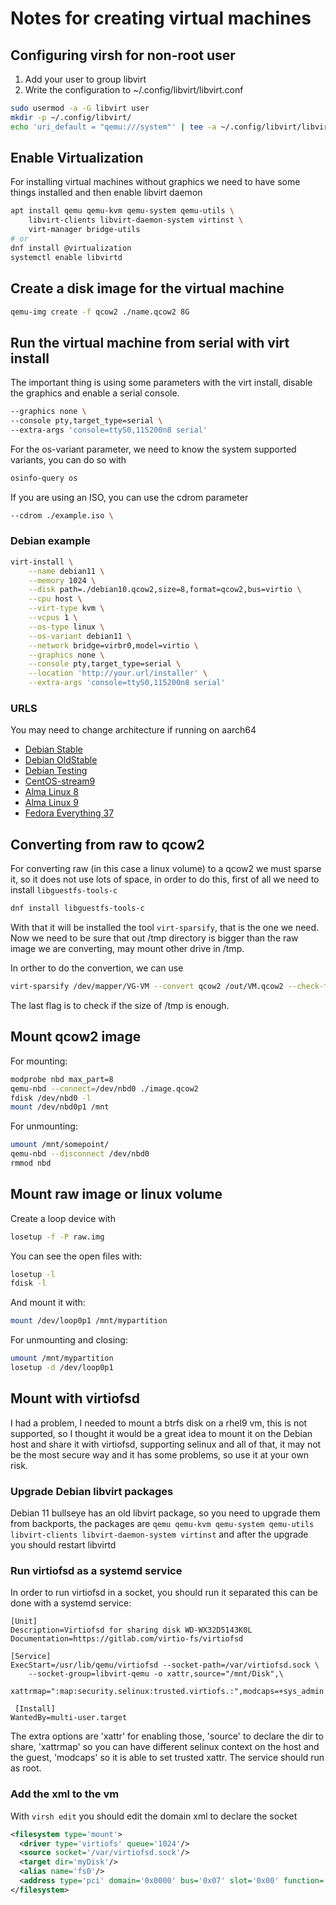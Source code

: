# Notes for creating virtual machines

## Configuring virsh for non-root user

1. Add your user to group libvirt
2. Write the configuration to ~/.config/libvirt/libvirt.conf

```bash
sudo usermod -a -G libvirt user
mkdir -p ~/.config/libvirt/
echo 'uri_default = "qemu:///system"' | tee -a ~/.config/libvirt/libvirt.conf
```

## Enable Virtualization

For installing virtual machines without graphics we need
 to have some things installed and then enable libvirt daemon

```bash
apt install qemu qemu-kvm qemu-system qemu-utils \
    libvirt-clients libvirt-daemon-system virtinst \
    virt-manager bridge-utils
# or
dnf install @virtualization
systemctl enable libvirtd
```

## Create a disk image for the virtual machine

```bash
qemu-img create -f qcow2 ./name.qcow2 8G
```

## Run the virtual machine from serial with virt install

The important thing is using some parameters with the
 virt install, disable the graphics and enable a serial console.

```bash
--graphics none \
--console pty,target_type=serial \
--extra-args 'console=ttyS0,115200n8 serial'
```

For the os-variant parameter, we need to know the system
 supported variants, you can do so with

```bash
osinfo-query os
```

If you are using an ISO, you can use the cdrom parameter

```bash
--cdrom ./example.iso \
```

### Debian example

```bash
virt-install \
    --name debian11 \
    --memory 1024 \
    --disk path=./debian10.qcow2,size=8,format=qcow2,bus=virtio \
    --cpu host \
    --virt-type kvm \
    --vcpus 1 \
    --os-type linux \
    --os-variant debian11 \
    --network bridge=virbr0,model=virtio \
    --graphics none \
    --console pty,target_type=serial \
    --location 'http://your.url/installer' \
    --extra-args 'console=ttyS0,115200n8 serial'
```

### URLS

You may need to change architecture if running on aarch64

- [Debian Stable](http://ftp.debian.org/debian/dists/stable/main/installer-amd64/)
- [Debian OldStable](http://ftp.debian.org/debian/dists/oldstable/main/installer-amd64/)
- [Debian Testing](http://ftp.debian.org/debian/dists/testing/main/installer-amd64/)
- [CentOS-stream9](http://mirror.stream.centos.org/9-stream/BaseOS/x86_64/os/)
- [Alma Linux 8](https://repo.almalinux.org/almalinux/8/BaseOS/x86_64/os/)
- [Alma Linux 9](https://repo.almalinux.org/almalinux/9/BaseOS/x86_64/os/)
- [Fedora Everything 37](https://mirror.umd.edu/fedora/linux/releases/37/Everything/x86_64/os/)

## Converting from raw to qcow2

For converting raw (in this case a linux volume) to a qcow2 we
 must sparse it, so it does not use lots of space, in order to
 do this, first of all we need to install `libguestfs-tools-c`

 ``` sh
dnf install libguestfs-tools-c
 ```

With that it will be installed the tool `virt-sparsify`, that is
 the one we need. Now we need to be sure that out /tmp directory
 is bigger than the raw image we are converting, may mount other
 drive in /tmp.

In orther to do the convertion, we can use

```sh
virt-sparsify /dev/mapper/VG-VM --convert qcow2 /out/VM.qcow2 --check-tmpdir fail
```

The last flag is to check if the size of /tmp is enough.

## Mount qcow2 image

For mounting:

```sh
modprobe nbd max_part=8
qemu-nbd --connect=/dev/nbd0 ./image.qcow2
fdisk /dev/nbd0 -l
mount /dev/nbd0p1 /mnt
```

For unmounting:

```sh
umount /mnt/somepoint/
qemu-nbd --disconnect /dev/nbd0
rmmod nbd
```

## Mount raw image or linux volume

Create a loop device with

```sh
losetup -f -P raw.img
```

You can see the open files with:

```sh
losetup -l
fdisk -l
```

And mount it with:

```sh
mount /dev/loop0p1 /mnt/mypartition
```

For unmounting and closing:

```sh
umount /mnt/mypartition
losetup -d /dev/loop0p1
```

## Mount with virtiofsd

I had a problem, I needed to mount a btrfs disk on a rhel9 vm,
 this is not supported, so I thought it would be a great idea
 to mount it on the Debian host and share it with virtiofsd,
 supporting selinux and all of that, it may not be the most
 secure way and it has some problems, so use it at your own
 risk.

### Upgrade Debian libvirt packages

Debian 11 bullseye has an old libvirt package, so you need to
 upgrade them from backports, the packages are `qemu qemu-kvm
 qemu-system qemu-utils libvirt-clients libvirt-daemon-system
 virtinst` and after the upgrade you should restart libvirtd

### Run virtiofsd as a systemd service

In order to run virtiofsd in a socket, you should run it separated
 this can be done with a systemd service:

```service
[Unit]
Description=Virtiofsd for sharing disk WD-WX32D5143K0L
Documentation=https://gitlab.com/virtio-fs/virtiofsd

[Service]
ExecStart=/usr/lib/qemu/virtiofsd --socket-path=/var/virtiofsd.sock \
    --socket-group=libvirt-qemu -o xattr,source="/mnt/Disk",\
    xattrmap=":map:security.selinux:trusted.virtiofs.:",modcaps=+sys_admin

 [Install]
WantedBy=multi-user.target
```

The extra options are 'xattr' for enabling those, 'source'
 to declare the dir to share, 'xattrmap' so you can have
 different selinux context on the host and the guest,
 'modcaps' so it is able to set trusted xattr. The service
 should run as root.

### Add the xml to the vm

With `virsh edit` you should edit the domain xml to declare the
 socket

```xml
<filesystem type='mount'>
  <driver type='virtiofs' queue='1024'/>
  <source socket='/var/virtiofsd.sock'/>
  <target dir='myDisk'/>
  <alias name='fs0'/>
  <address type='pci' domain='0x0000' bus='0x07' slot='0x00' function='0x0'/>
</filesystem>
```
